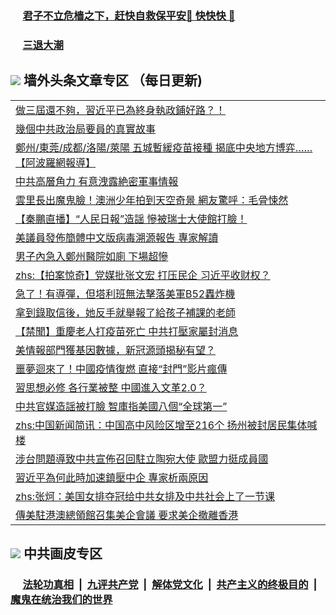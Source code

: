
 ### &nbsp;&nbsp;&nbsp;&nbsp; [君子不立危樯之下，赶快自救保平安🍎 快快快 📩](https://github.com/pwgy/td/blob/master/README.md)

 ### &nbsp;&nbsp;&nbsp;&nbsp; [三退大潮](https://cdn.cgei.work/?key=wjsottsjpndjwfkg&pin=65881581&ag=ogQuit&from=pw2) 

## <img src="https://img.icons8.com/cute-clipart/2x/circled-right.png"> 墙外头条文章专区 （每日更新)

<Table>
<tr><td colspan="2" align="left"><a href="https://cdn.cgei.work/?ag=c1481338&key=wjsottsjpndjwfkg&from=pw2">做三屆還不夠，習近平已為終身執政鋪好路？！
</a></td></tr>
<tr><td colspan="2" align="left"><a href="https://cdn.cgei.work/?ag=c1481439&key=wjsottsjpndjwfkg&from=pw2">幾個中共政治局要員的真實故事
</a></td></tr>
<tr><td colspan="2" align="left"><a href="https://cdn.cgei.work/?ag=c1481453&key=wjsottsjpndjwfkg&from=pw2">鄭州/東莞/成都/洛陽/萊陽 五城暫緩疫苗接種 揭底中央地方博弈……【阿波羅網報導】
</a></td></tr>
<tr><td colspan="2" align="left"><a href="https://cdn.cgei.work/?ag=c1481456&key=wjsottsjpndjwfkg&from=pw2">中共高層角力 有意洩露絶密軍事情報
</a></td></tr>
<tr><td colspan="2" align="left"><a href="https://cdn.cgei.work/?ag=c1481437&key=wjsottsjpndjwfkg&from=pw2">雲里長出魔鬼臉！澳洲少年拍到天空奇景 網友驚呼：毛骨悚然
</a></td></tr>
<tr><td colspan="2" align="left"><a href="https://cdn.cgei.work/?ag=c1481445&key=wjsottsjpndjwfkg&from=pw2">【秦鵬直播】“人民日報”造謡 慘被瑞士大使館打臉！
</a></td></tr>
<tr><td colspan="2" align="left"><a href="https://cdn.cgei.work/?ag=c1481449&key=wjsottsjpndjwfkg&from=pw2">美議員發佈簡體中文版病毒溯源報告 專家解讀
</a></td></tr>
<tr><td colspan="2" align="left"><a href="https://cdn.cgei.work/?ag=c1481470&key=wjsottsjpndjwfkg&from=pw2">男子內急入鄭州醫院如廁 下場超慘
</a></td></tr>
<tr><td colspan="2" align="left"><a href="https://cdn.cgei.work/?ag=c1481422&key=wjsottsjpndjwfkg&from=pw2">zhs:【拍案惊奇】党媒批张文宏 打压民企 习近平收财权？</a></td></tr>
<tr><td colspan="2" align="left"><a href="https://cdn.cgei.work/?ag=c1481464&key=wjsottsjpndjwfkg&from=pw2">急了！有導彈，但塔利班無法擊落美軍B52轟炸機
</a></td></tr>
<tr><td colspan="2" align="left"><a href="https://cdn.cgei.work/?ag=c1481465&key=wjsottsjpndjwfkg&from=pw2">拿到錄取信後，她反手就舉報了給孩子補課的老師
</a></td></tr>
<tr><td colspan="2" align="left"><a href="https://cdn.cgei.work/?ag=c1481330&key=wjsottsjpndjwfkg&from=pw2">【禁聞】重慶老人打疫苗死亡 中共打壓家屬封消息
</a></td></tr>
<tr><td colspan="2" align="left"><a href="https://cdn.cgei.work/?ag=c1481440&key=wjsottsjpndjwfkg&from=pw2">美情報部門獲基因數據，新冠源頭揭秘有望？
</a></td></tr>
<tr><td colspan="2" align="left"><a href="https://cdn.cgei.work/?ag=c1481324&key=wjsottsjpndjwfkg&from=pw2">噩夢迴來了！中國疫情復燃 直接“封門”影片瘋傳
</a></td></tr>
<tr><td colspan="2" align="left"><a href="https://cdn.cgei.work/?ag=c1481455&key=wjsottsjpndjwfkg&from=pw2">習思想必修 各行業被整 中國進入文革2.0？
</a></td></tr>
<tr><td colspan="2" align="left"><a href="https://cdn.cgei.work/?ag=c1481450&key=wjsottsjpndjwfkg&from=pw2">中共官媒造謡被打臉 智庫指美國八個“全球第一”
</a></td></tr>
<tr><td colspan="2" align="left"><a href="https://cdn.cgei.work/?ag=c1481451&key=wjsottsjpndjwfkg&from=pw2">zhs:中国新闻简讯：中国高中风险区增至216个 扬州被封居民集体喊楼</a></td></tr>
<tr><td colspan="2" align="left"><a href="https://cdn.cgei.work/?ag=c1481446&key=wjsottsjpndjwfkg&from=pw2">涉台問題導致中共宣佈召回駐立陶宛大使 歐盟力挺成員國
</a></td></tr>
<tr><td colspan="2" align="left"><a href="https://cdn.cgei.work/?ag=c1481327&key=wjsottsjpndjwfkg&from=pw2">習近平為何此時加速鎮壓中企 專家析兩原因
</a></td></tr>
<tr><td colspan="2" align="left"><a href="https://cdn.cgei.work/?ag=c1481423&key=wjsottsjpndjwfkg&from=pw2">zhs:张炣：美国女排夺冠给中共女排及中共社会上了一节课</a></td></tr>
<tr><td colspan="2" align="left"><a href="https://cdn.cgei.work/?ag=c1481454&key=wjsottsjpndjwfkg&from=pw2">傳美駐港澳總領館召集美企會議 要求美企撤離香港
</a></td></tr>
 </Table>

 ## <img src="https://img.icons8.com/cute-clipart/2x/circled-right.png"> 中共画皮专区
 ### &nbsp;&nbsp;&nbsp;&nbsp; [法轮功真相](https://github.com/begood0513/basic/blob/master/README.md) &nbsp;|&nbsp; [九评共产党](https://github.com/begood0513/9ping.md/blob/master/README.md) &nbsp;|&nbsp; [解体党文化](https://github.com/begood0513/jtdwh.md/blob/master/README.md)   &nbsp;|&nbsp; [共产主义的终极目的](https://github.com/begood0513/gczydzjmd.md/blob/master/README.md) &nbsp;|&nbsp; [魔鬼在统治我们的世界](https://github.com/begood0513/gczydzjmd.md/blob/master/README.md) 
